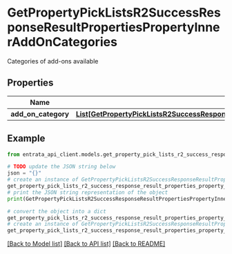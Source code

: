 # GetPropertyPickListsR2SuccessResponseResultPropertiesPropertyInnerAddOnCategories

Categories of add-ons available

## Properties

Name | Type | Description | Notes
------------ | ------------- | ------------- | -------------
**add_on_category** | [**List[GetPropertyPickListsR2SuccessResponseResultPropertiesPropertyInnerAddOnCategoriesAddOnCategoryInner]**](GetPropertyPickListsR2SuccessResponseResultPropertiesPropertyInnerAddOnCategoriesAddOnCategoryInner.md) |  | 

## Example

```python
from entrata_api_client.models.get_property_pick_lists_r2_success_response_result_properties_property_inner_add_on_categories import GetPropertyPickListsR2SuccessResponseResultPropertiesPropertyInnerAddOnCategories

# TODO update the JSON string below
json = "{}"
# create an instance of GetPropertyPickListsR2SuccessResponseResultPropertiesPropertyInnerAddOnCategories from a JSON string
get_property_pick_lists_r2_success_response_result_properties_property_inner_add_on_categories_instance = GetPropertyPickListsR2SuccessResponseResultPropertiesPropertyInnerAddOnCategories.from_json(json)
# print the JSON string representation of the object
print(GetPropertyPickListsR2SuccessResponseResultPropertiesPropertyInnerAddOnCategories.to_json())

# convert the object into a dict
get_property_pick_lists_r2_success_response_result_properties_property_inner_add_on_categories_dict = get_property_pick_lists_r2_success_response_result_properties_property_inner_add_on_categories_instance.to_dict()
# create an instance of GetPropertyPickListsR2SuccessResponseResultPropertiesPropertyInnerAddOnCategories from a dict
get_property_pick_lists_r2_success_response_result_properties_property_inner_add_on_categories_from_dict = GetPropertyPickListsR2SuccessResponseResultPropertiesPropertyInnerAddOnCategories.from_dict(get_property_pick_lists_r2_success_response_result_properties_property_inner_add_on_categories_dict)
```
[[Back to Model list]](../README.md#documentation-for-models) [[Back to API list]](../README.md#documentation-for-api-endpoints) [[Back to README]](../README.md)


